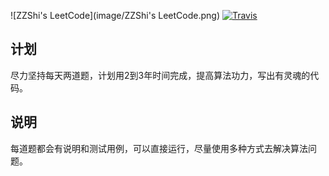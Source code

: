 ![ZZShi's LeetCode](image/ZZShi's LeetCode.png)
[![Travis](https://img.shields.io/badge/language-python-red.svg)](https://developer.apple.com/)

## 计划
尽力坚持每天两道题，计划用2到3年时间完成，提高算法功力，写出有灵魂的代码。

## 说明
每道题都会有说明和测试用例，可以直接运行，尽量使用多种方式去解决算法问题。